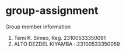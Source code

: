 # group-assignment
Group member information
1. Temi K. Simeo, Reg. 23100533350091
2. ALTO DEZDEL KIYAMBA ::23100533350059